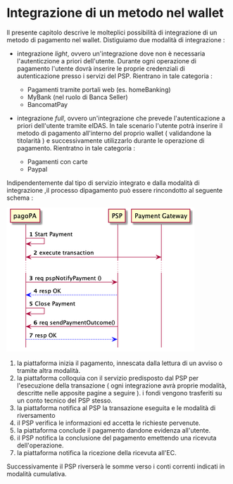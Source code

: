 Integrazione di un metodo nel wallet
====================================

Il presente capitolo descrive le molteplici possibilità di integrazione di un metodo di pagamento nel wallet. 
Distiguiamo due modalità di integrazione : 

- integrazione _light_, ovvero un'integrazione dove non è necessaria l'autenticzione a priori dell'utente. Durante ogni operazione di pagamento l'utente dovrà inserire le proprie credenziali di autenticazione presso i servizi del PSP. Rientrano in tale categoria : 

    - Pagamenti tramite portali web (es. homeBanking) 
    - MyBank (nel ruolo di Banca Seller)
    - BancomatPay


- integrazione _full_, ovvero un'integrazione che prevede l'autenticazione a priori dell'utente tramite eIDAS. In tale scenario l'utente potrà inserire il metodo di pagamento all'interno del proprio wallet ( validandone la titolarità ) e successivamente utilizzarlo durante le operazione di pagamento.  Rientratno in tale categoria :

    - Pagamenti con carte 
    - Paypal

Indipendentemente dal tipo di servizio integrato e dalla modalità di integrazione ,il processo dipagamento può essere rincondotto al seguente schema : 

![sd_pagamento_wallet](../diagrams/sd_pagamento_wallet.png) 

1. la piattaforma inizia il pagamento, innescata dalla lettura di un avviso o tramite altra modalità.
2. la piattaforma colloquia con il servizio predisposto dal PSP per l'esecuzione della transazione ( ogni integrazione avrà proprie modalità, descritte nelle apposite pagine a seguire ). i fondi vengono trasferiti su un conto tecnico del PSP stesso.
3. la piattaforma notifica al PSP la transazione eseguita e le modalità di riversamento
4. il PSP verifica le informazioni ed accetta le richieste pervenute.
5. la piattaforma conclude il pagamento dandone evidenza all'utente.
6. il PSP notifica la conclusione del pagamento emettendo una ricevuta dell'operazione.
7. la piattaforma notifica la ricezione della ricevuta all'EC.

Successivamente il PSP riverserà le somme verso i conti correnti indicati in modalità cumulativa. 
